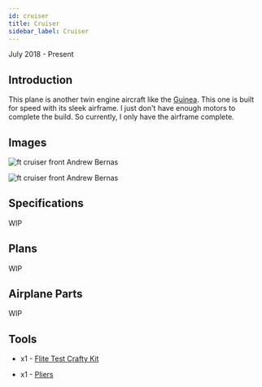```yaml
---
id: cruiser
title: Cruiser
sidebar_label: Cruiser
---
```


July 2018 - Present

## Introduction

This plane is another twin engine aircraft like the [Guinea](https://andrewbernas.com/docs/rc-airplanes/guinea). This one is built for speed with its sleek airframe. I just don't have enough motors to complete the build. So currently, I only have the airframe complete. 

## Images

![ft cruiser front Andrew Bernas](assets/in-progress/cruiser/cruiser-1.jpg)

![ft cruiser front Andrew Bernas](assets/in-progress/cruiser/cruiser-2.jpg)

## Specifications

WIP

## Plans

WIP

## Airplane Parts

WIP

## Tools

* x1 - [Flite Test Crafty Kit](https://store.flitetest.com/flite-test-crafty-kit-flt-5010/p791877)

* x1 - [Pliers](https://www.amazon.com/Tools-VISE-GRIP-Pliers-6-Inch-2078216/dp/B000A0OW2M?ref_=Oct_BSellerC_553314_1&pf_rd_p=192c0672-a4fc-5e22-b935-349dd71711e1&pf_rd_s=merchandised-search-6&pf_rd_t=101&pf_rd_i=553314&pf_rd_m=ATVPDKIKX0DER&pf_rd_r=2M4HQBG3AXGM6CT25QDS&pf_rd_r=2M4HQBG3AXGM6CT25QDS&pf_rd_p=192c0672-a4fc-5e22-b935-349dd71711e1)